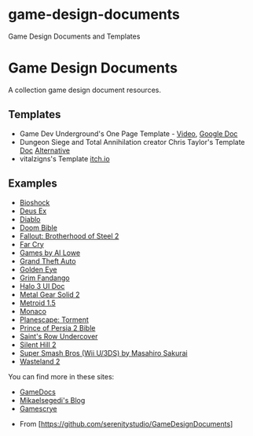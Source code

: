 # game-design-documents
Game Design Documents and Templates
# Game Design Documents

A collection game design document resources.

## Templates
* Game Dev Underground's One Page Template - [Video](https://www.youtube.com/watch?v=q96lz725gIw), [Google Doc](https://docs.google.com/document/d/1npEvqcMZSp0IX2hWw6Qq0WqJVfmVqS_YOGFWnnwfh-A/edit)
* Dungeon Siege and Total Annihilation creator Chris Taylor's Template [Doc](http://gamedocs.org/wp-content/uploads/2017/07/ctaylordesigntemplate.docx) [Alternative](https://www.runawaystudios.com/articles/ctaylordesigntemplate.docx)
* vitalzigns's Template [itch.io](https://vitalzigns.itch.io/gdd)

## Examples

* [Bioshock](https://www.systemshock.org/index.php?topic=2121.0)
* [Deus Ex](https://www.gamedeveloper.com/design/annotated-version-of-an-original-i-deus-ex-i-design-doc-surfaces)
* [Diablo](http://www.graybeardgames.com/download/diablo_pitch.pdf)
* [Doom Bible](http://5years.doomworld.com/doombible/doombible.pdf)
* [Fallout: Brotherhood of Steel 2](https://drive.google.com/file/d/1b6TVJHAjtsK12qmDn9M8CdoUSHS1OHwY/view)
* [Far Cry](https://gamescrye.com/wp-content/uploads/2023/02/Far-Cry-GDD.pdf)
* [Games by Al Lowe](http://allowe.com/games/game-designs.html)
* [Grand Theft Auto](https://www.gamedevs.org/uploads/grand-theft-auto.pdf)
* [Golden Eye](https://goldeneyedecoded.blogspot.com/2013/12/goldeneye-007-game-design-document-by.html)
* [Grim Fandango](https://www.grimfandango.net/media/Grim_Fandango_Puzzle_Document.pdf)
* [Halo 3 UI Doc](http://www.cand.land/s/Halo3_HUD_spec-knm9.pdf)
* [Metal Gear Solid 2](https://junkerhq.net/MGS2gameplan.pdf)
* [Metroid 1.5](https://www.slideshare.net/ChozoBoy/metroid1-5-randommusings2)
* [Monaco](https://www.facebook.com/notes/10159380697433606/)
* [Planescape: Torment](https://www.rpgwatch.com/files/Files/00-0208/Torment_Vision_Statement_1997.pdf)
* [Prince of Persia 2 Bible](https://www.popot.org/documentation.php?doc=OldDocuments)
* [Saint's Row Undercover](http://www.dsvolition.com/wp-content/uploads/2016/01/SR_Undercover_GDD.pdf)
* [Silent Hill 2](https://drive.google.com/file/d/1nxvdXasP-HsRCt62cHK3wF_pIrJpYx5T/view)
* [Super Smash Bros (Wii U/3DS) by Masahiro Sakurai](https://www.sourcegaming.info/2015/07/04/english-smash4-project-proposal-slides/)
* [Wasteland 2](https://drive.google.com/file/d/0BxMevjNSr2EjbDBpZ2ZMdmNnc28/view?resourcekey=0-2-ybLxFeJk2R5ROLOAB3oQ)

You can find more in these sites: 
* [GameDocs](https://gamedocs.org/documents/)
* [Mikaelsegedi's Blog](https://mikaelsegedi.blogspot.com/2015/02/game-design-document-from-famous-games.html)
* [Gamescrye](https://gamescrye.com/resources/game-design-documents/)


- From [https://github.com/serenitystudio/GameDesignDocuments]
